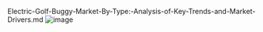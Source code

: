Electric-Golf-Buggy-Market-By-Type:-Analysis-of-Key-Trends-and-Market-Drivers.md
![image](https://github.com/user-attachments/assets/b0652965-cd0d-4cc3-8440-7ff6f6b5c4f7)

